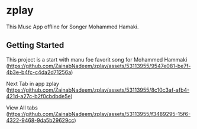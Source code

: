 # zplay

This Musc App offline for Songer Mohammed Hamaki.

## Getting Started

This project is a start with manu foe favorit song for Mohammed Hammaki 
(https://github.com/ZainabNadeem/zplay/assets/53113955/9547e081-be7f-4b3e-b4fc-c4da2d71256a)

Next Tab in app zplay 
(https://github.com/ZainabNadeem/zplay/assets/53113955/8c10c3af-afb4-421d-a27c-b2f0cbdbde5e)

View All tabs
(https://github.com/ZainabNadeem/zplay/assets/53113955/f3489295-15f6-4322-9468-9da5b29629cc)


